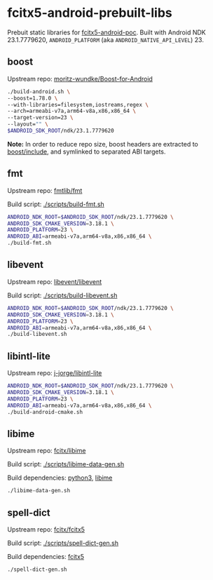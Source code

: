 # fcitx5-android-prebuilt-libs

Prebuit static libraries for [fcitx5-android-poc](https://github.com/rocka/fcitx5-android-poc).
Built with Android NDK 23.1.7779620, `ANDROID_PLATFORM` (aka `ANDROID_NATIVE_API_LEVEL`) 23.

## boost

Upstream repo: [moritz-wundke/Boost-for-Android](https://github.com/moritz-wundke/Boost-for-Android)

```bash
./build-android.sh \
--boost=1.78.0 \
--with-libraries=filesystem,iostreams,regex \
--arch=armeabi-v7a,arm64-v8a,x86,x86_64 \
--target-version=23 \
--layout="" \
$ANDROID_SDK_ROOT/ndk/23.1.7779620
```

**Note:** In order to reduce repo size, boost headers are extracted to [boost/include](./boost/include), and symlinked to separated ABI targets.

## fmt

Upstream repo: [fmtlib/fmt](https://github.com/fmtlib/fmt)

Build script: [./scripts/build-fmt.sh](./scripts/build-fmt.sh)

```bash
ANDROID_NDK_ROOT=$ANDROID_SDK_ROOT/ndk/23.1.7779620 \
ANDROID_SDK_CMAKE_VERSION=3.18.1 \
ANDROID_PLATFORM=23 \
ANDROID_ABI=armeabi-v7a,arm64-v8a,x86,x86_64 \
./build-fmt.sh
```

## libevent

Upstream repo: [libevent/libevent](https://github.com/libevent/libevent/tree/release-2.1.12-stable)

Build script: [./scripts/build-libevent.sh](./scripts/build-libevent.sh)

```bash
ANDROID_NDK_ROOT=$ANDROID_SDK_ROOT/ndk/23.1.7779620 \
ANDROID_SDK_CMAKE_VERSION=3.18.1 \
ANDROID_PLATFORM=23 \
ANDROID_ABI=armeabi-v7a,arm64-v8a,x86,x86_64 \
./build-libevent.sh
```

## libintl-lite

Upstream repo: [j-jorge/libintl-lite](https://github.com/j-jorge/libintl-lite)

```bash
ANDROID_NDK_ROOT=$ANDROID_SDK_ROOT/ndk/23.1.7779620 \
ANDROID_SDK_CMAKE_VERSION=3.18.1 \
ANDROID_PLATFORM=23 \
ANDROID_ABI=armeabi-v7a,arm64-v8a,x86,x86_64 \
./build-android-cmake.sh
```

## libime

Upstream repo: [fcitx/libime](https://github.com/fcitx/libime)

Build script: [./scripts/libime-data-gen.sh](./scripts/libime-data-gen.sh)

Build dependencies: [python3](https://archlinux.org/packages/extra/x86_64/python/), [libime](https://archlinux.org/packages/community/x86_64/libime/)

```bash
./libime-data-gen.sh
```

## spell-dict

Upstream repo: [fcitx/fcitx5](https://github.com/fcitx/fcitx5/blob/master/src/modules/spell/dict)

Build script: [./scripts/spell-dict-gen.sh](./scripts/spell-dict-gen.sh)

Build dependencies: [fcitx5](https://archlinux.org/packages/community/x86_64/fcitx5/)

```bash
./spell-dict-gen.sh
```
